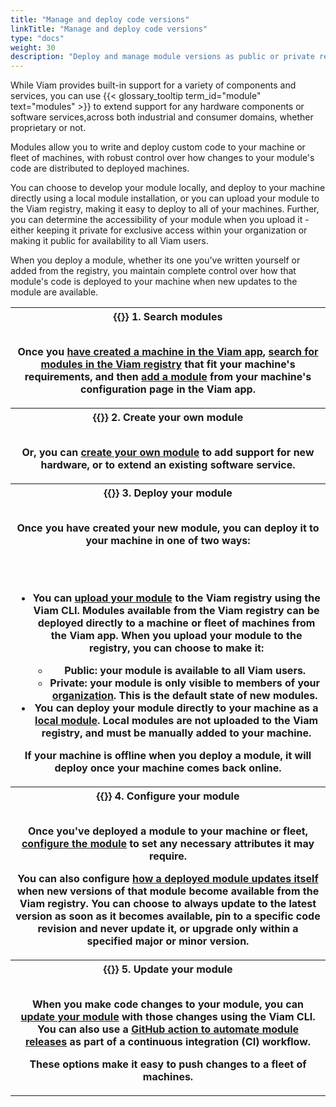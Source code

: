```yaml
---
title: "Manage and deploy code versions"
linkTitle: "Manage and deploy code versions"
type: "docs"
weight: 30
description: "Deploy and manage module versions as public or private resources with the Viam CLI."
---
```


While Viam provides built-in support for a variety of components and services, you can use {{< glossary_tooltip term_id="module" text="modules" >}} to extend support for any hardware components or software services,across both industrial and consumer domains, whether proprietary or not.

Modules allow you to write and deploy custom code to your machine or fleet of machines, with robust control over how changes to your module's code are distributed to deployed machines.

You can choose to develop your module locally, and deploy to your machine directly using a local module installation, or you can upload your module to the Viam registry, making it easy to deploy to all of your machines.
Further, you can determine the accessibility of your module when you upload it - either keeping it private for exclusive access within your organization or making it public for availability to all Viam users.

When you deploy a module, whether its one you've written yourself or added from the registry, you maintain complete control over how that module's code is deployed to your machine when new updates to the module are available.

<table>
  <tr>
    <th>{{<imgproc src="/ml/collect.svg" class="fill alignleft" style="max-width: 150px" alt="ml collect icon">}}
      <b>1. Search modules</b>
      <br><br>
      <p>Once you <a href="/fleet/machines/#add-a-new-robot">have created a machine in the Viam app</a>, <a href="/registry/configure/">search for modules in the Viam registry</a> that fit your machine's requirements, and then <a href="/registry/configure/#add-a-modular-resource-from-the-viam-registry">add a module</a> from your machine's configuration page in the Viam app.</p>
    </th>
  </tr>
  <tr>
    <th>{{<imgproc src="/ml/configure.svg" class="fill alignleft" style="max-width: 150px" declaredimensions=true alt="ml configure icon">}}
      <b>2. Create your own module</b>
      <br><br>
      <p>Or, you can <a href="https://docs.viam.com/registry/create/">create your own module</a> to add support for new hardware, or to extend an existing software service.</p>
    </th>
  </tr>
  <tr>
    <th>{{<imgproc src="/ml/deploy.svg" class="fill alignleft" style="max-width: 150px" declaredimensions=true alt="ml deploy icon">}}
      <b>3. Deploy your module</b>
      <br><br>
       <p>Once you have created your new module, you can deploy it to your machine in one of two ways:</p><br><br>
        <ul>
            <li>
            You can <a href="/registry/upload/">upload your module</a> to the Viam registry using the Viam CLI. Modules available from the Viam registry can be deployed directly to a machine or fleet of machines from the Viam app. When you upload your module to the registry, you can choose to make it:
            </li>
            <ul>
                <li>
                    <b>Public:</b> your module is available to all Viam users.
                </li>
                <li>
                    <b>Private:</b> your module is only visible to members of your <a href="/fleet/organizations/">organization</a>. This is the default state of new modules.
                </li>
            </ul>
            <li>
                You can deploy your module directly to your machine as a <a href="/registry/configure/#local-modules">local module</a>. Local modules are not uploaded to the Viam registry, and must be manually added to your machine.
            </li>
        </ul>
        <p> If your machine is offline when you deploy a module, it will deploy once your machine comes back online.</p>
    </th>
  </tr>
  <tr>
    <th>{{<imgproc src="/ml/configure.svg" class="fill alignleft" style="max-width: 150px" declaredimensions=true alt="ml deploy icon">}}
      <b>4. Configure your module
      <br><br>
      <p>Once you've deployed a module to your machine or fleet, <a href="https://docs.viam.com/registry/configure/#edit-the-configuration-of-a-module-from-the-viam-registry">configure the module</a> to set any necessary attributes it may require.</p>
      <p>You can also configure <a href="/registry/configure/#configure-version-update-management-for-a-registry-module">how a deployed module updates itself</a> when new versions of that module become available from the Viam registry. You can choose to always update to  the latest version as soon as it becomes available, pin to a specific code revision and never update it, or upgrade only within a specified major or minor version.</p>
    </th>
  </tr>
  <tr>
    <th>{{<imgproc src="/build/configure/services/icons/navigation.svg" class="fill alignleft" style="max-width: 150px" declaredimensions=true alt="controller icon">}}
      <b>5. Update your module</b>
      <br><br>
      <p>When you make code changes to your module, you can <a href="/registry/upload/#update-an-existing-module">update your module</a> with those changes using the Viam CLI. You can also use a <a href="/registry/upload/#update-an-existing-module-using-a-github-action">GitHub action to automate module releases</a> as part of a continuous integration (CI) workflow.</p>
      <p>These options make it easy to push changes to a fleet of machines.</p>
    </th>
  </tr>
</table>
